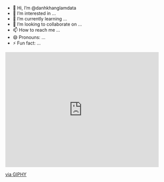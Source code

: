 - 👋 Hi, I’m @danhkhanglamdata
- 👀 I’m interested in ...
- 🌱 I’m currently learning ...
- 💞️ I’m looking to collaborate on ...
- 📫 How to reach me ...
- 😄 Pronouns: ...
- ⚡ Fun fact: ...
<iframe src="https://giphy.com/embed/VIKa3CjZDCoymNcBY5" width="480" height="360" frameBorder="0" class="giphy-embed" allowFullScreen></iframe><p><a href="https://giphy.com/gifs/sesamestreet-sesame-street-cookie-monster-VIKa3CjZDCoymNcBY5">via GIPHY</a></p>
<!---
danhkhanglamdata/danhkhanglamdata is a ✨ special ✨ repository because its `README.md` (this file) appears on your GitHub profile.
You can click the Preview link to take a look at your changes.
--->
